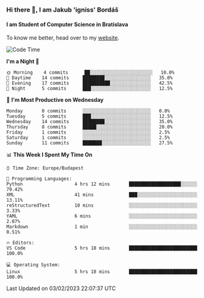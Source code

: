 ### Hi there 👋, I am Jakub 'igniss' Bordáš

#### I am Student of Computer Science in Bratislava
To know me better, head over to my [website](https://bordas.sk).


<!--START_SECTION:waka-->
![Code Time](http://img.shields.io/badge/Code%20Time-1%2C029%20hrs%2058%20mins-blue)

**I'm a Night 🦉** 

```text
🌞 Morning    4 commits      ██░░░░░░░░░░░░░░░░░░░░░░░   10.0% 
🌆 Daytime    14 commits     ████████░░░░░░░░░░░░░░░░░   35.0% 
🌃 Evening    17 commits     ██████████░░░░░░░░░░░░░░░   42.5% 
🌙 Night      5 commits      ███░░░░░░░░░░░░░░░░░░░░░░   12.5%

```
📅 **I'm Most Productive on Wednesday** 

```text
Monday       0 commits      ░░░░░░░░░░░░░░░░░░░░░░░░░   0.0% 
Tuesday      5 commits      ███░░░░░░░░░░░░░░░░░░░░░░   12.5% 
Wednesday    14 commits     ████████░░░░░░░░░░░░░░░░░   35.0% 
Thursday     8 commits      █████░░░░░░░░░░░░░░░░░░░░   20.0% 
Friday       1 commits      ░░░░░░░░░░░░░░░░░░░░░░░░░   2.5% 
Saturday     1 commits      ░░░░░░░░░░░░░░░░░░░░░░░░░   2.5% 
Sunday       11 commits     ███████░░░░░░░░░░░░░░░░░░   27.5%

```


📊 **This Week I Spent My Time On** 

```text
⌚︎ Time Zone: Europe/Budapest

💬 Programming Languages: 
Python                   4 hrs 12 mins       ███████████████████░░░░░░   79.42% 
XML                      41 mins             ███░░░░░░░░░░░░░░░░░░░░░░   13.11% 
reStructuredText         10 mins             ░░░░░░░░░░░░░░░░░░░░░░░░░   3.33% 
YAML                     6 mins              ░░░░░░░░░░░░░░░░░░░░░░░░░   2.07% 
Markdown                 1 min               ░░░░░░░░░░░░░░░░░░░░░░░░░   0.51%

🔥 Editors: 
VS Code                  5 hrs 18 mins       █████████████████████████   100.0%

💻 Operating System: 
Linux                    5 hrs 18 mins       █████████████████████████   100.0%

```


 Last Updated on 03/02/2023 22:07:37 UTC
<!--END_SECTION:waka-->
